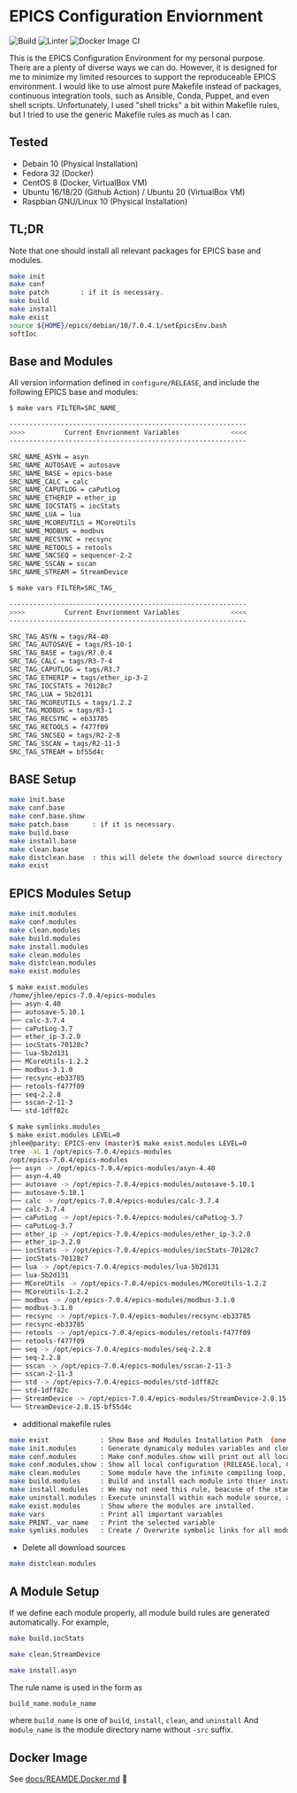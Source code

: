 # EPICS Configuration Enviornment

![Build](https://github.com/jeonghanlee/EPICS-env/workflows/Build/badge.svg)
![Linter](https://github.com/jeonghanlee/EPICS-env/workflows/Linter%20Run/badge.svg)
![Docker Image CI](https://github.com/jeonghanlee/EPICS-env/workflows/Docker%20Image%20CI/badge.svg)

This is the EPICS Configuration Environment for my personal purpose. There are a plenty of diverse ways we can do. However, it is designed for me to minimize my limited resources to support the reproduceable EPICS environment. I would like to use almost pure Makefile instead of packages, continuous integration tools, such as Ansible, Conda, Puppet, and even shell scripts. Unfortunately, I used "shell tricks" a bit within Makefile rules, but I tried to use the generic Makefile rules as much as I can.

## Tested

* Debain 10 (Physical Installation)
* Fedora 32 (Docker)
* CentOS 8 (Docker, VirtualBox VM)
* Ubuntu 16/18/20 (Github Action) / Ubuntu 20 (VirtualBox VM)
* Raspbian GNU/Linux 10 (Physical Installation)

## TL;DR

Note that one should install all relevant packages for EPICS base and modules.

```bash
make init
make conf
make patch        : if it is necessary.
make build
make install
make exist
source ${HOME}/epics/debian/10/7.0.4.1/setEpicsEnv.bash
softIoc
```

## Base and Modules

All version information defined in `configure/RELEASE`, and include the following EPICS base and modules:

```bash
$ make vars FILTER=SRC_NAME_

------------------------------------------------------------
>>>>          Current Envrionment Variables             <<<<
------------------------------------------------------------

SRC_NAME_ASYN = asyn
SRC_NAME_AUTOSAVE = autosave
SRC_NAME_BASE = epics-base
SRC_NAME_CALC = calc
SRC_NAME_CAPUTLOG = caPutLog
SRC_NAME_ETHERIP = ether_ip
SRC_NAME_IOCSTATS = iocStats
SRC_NAME_LUA = lua
SRC_NAME_MCOREUTILS = MCoreUtils
SRC_NAME_MODBUS = modbus
SRC_NAME_RECSYNC = recsync
SRC_NAME_RETOOLS = retools
SRC_NAME_SNCSEQ = sequencer-2-2
SRC_NAME_SSCAN = sscan
SRC_NAME_STREAM = StreamDevice

$ make vars FILTER=SRC_TAG_

------------------------------------------------------------
>>>>          Current Envrionment Variables             <<<<
------------------------------------------------------------

SRC_TAG_ASYN = tags/R4-40
SRC_TAG_AUTOSAVE = tags/R5-10-1
SRC_TAG_BASE = tags/R7.0.4
SRC_TAG_CALC = tags/R3-7-4
SRC_TAG_CAPUTLOG = tags/R3.7
SRC_TAG_ETHERIP = tags/ether_ip-3-2
SRC_TAG_IOCSTATS = 70128c7
SRC_TAG_LUA = 5b2d131
SRC_TAG_MCOREUTILS = tags/1.2.2
SRC_TAG_MODBUS = tags/R3-1
SRC_TAG_RECSYNC = eb33785
SRC_TAG_RETOOLS = f477f09
SRC_TAG_SNCSEQ = tags/R2-2-8
SRC_TAG_SSCAN = tags/R2-11-3
SRC_TAG_STREAM = bf55d4c
```

## BASE Setup

```bash
make init.base
make conf.base
make conf.base.show
make patch.base      : if it is necessary.
make build.base
make install.base
make clean.base
make distclean.base  : this will delete the download source directory
make exist
```

## EPICS Modules Setup

```bash
make init.modules
make conf.modules
make clean.modules
make build.modules
make install.modules
make clean.modules
make distclean.modules
make exist.modules
```

```bash
$ make exist.modules
/home/jhlee/epics-7.0.4/epics-modules
├── asyn-4.40
├── autosave-5.10.1
├── calc-3.7.4
├── caPutLog-3.7
├── ether_ip-3.2.0
├── iocStats-70128c7
├── lua-5b2d131
├── MCoreUtils-1.2.2
├── modbus-3.1.0
├── recsync-eb33785
├── retools-f477f09
├── seq-2.2.8
├── sscan-2-11-3
└── std-1dff82c
```

```bash
$ make symlinks.modules
$ make exist.modules LEVEL=0
jhlee@parity: EPICS-env (master)$ make exist.modules LEVEL=0
tree -aL 1 /opt/epics-7.0.4/epics-modules
/opt/epics-7.0.4/epics-modules
├── asyn -> /opt/epics-7.0.4/epics-modules/asyn-4.40
├── asyn-4.40
├── autosave -> /opt/epics-7.0.4/epics-modules/autosave-5.10.1
├── autosave-5.10.1
├── calc -> /opt/epics-7.0.4/epics-modules/calc-3.7.4
├── calc-3.7.4
├── caPutLog -> /opt/epics-7.0.4/epics-modules/caPutLog-3.7
├── caPutLog-3.7
├── ether_ip -> /opt/epics-7.0.4/epics-modules/ether_ip-3.2.0
├── ether_ip-3.2.0
├── iocStats -> /opt/epics-7.0.4/epics-modules/iocStats-70128c7
├── iocStats-70128c7
├── lua -> /opt/epics-7.0.4/epics-modules/lua-5b2d131
├── lua-5b2d131
├── MCoreUtils -> /opt/epics-7.0.4/epics-modules/MCoreUtils-1.2.2
├── MCoreUtils-1.2.2
├── modbus -> /opt/epics-7.0.4/epics-modules/modbus-3.1.0
├── modbus-3.1.0
├── recsync -> /opt/epics-7.0.4/epics-modules/recsync-eb33785
├── recsync-eb33785
├── retools -> /opt/epics-7.0.4/epics-modules/retools-f477f09
├── retools-f477f09
├── seq -> /opt/epics-7.0.4/epics-modules/seq-2.2.8
├── seq-2.2.8
├── sscan -> /opt/epics-7.0.4/epics-modules/sscan-2-11-3
├── sscan-2-11-3
├── std -> /opt/epics-7.0.4/epics-modules/std-1dff82c
├── std-1dff82c
├── StreamDevice -> /opt/epics-7.0.4/epics-modules/StreamDevice-2.8.15-bf55d4c
└── StreamDevice-2.8.15-bf55d4c
```

* additional makefile rules

```bash
make exist             : Show Base and Modules Installation Path  (one can use `LEVEL` argument, e.g., `make exist LEVEL=4`)
make init.modules      : Generate dynamicaly modules variables and clone all
make conf.modules      : Make conf.modules.show will print out all local configuraiton files.
make conf.modules.show : Show all local configuration (RELEASE.local, CONFIG_SITE.local, and so on)
make clean.modules     : Some module have the infinite compiling loop, so we have to clean up exist things within git repositories.
make build.modules     : Build and install each module into thier installation location
make install.modules   : We may not need this rule, beacuse of the standard EPICS buidling system default could be build and install
make uninstall.modules : Execute uninstall within each module source, and remove the installed module directory.
make exist.modules     : Show where the modules are installed.
make vars              : Print all important variables
make PRINT._var_name   : Print the selected variable
make symliks.modules   : Create / Overwrite symbolic links for all modules defined within active configuration. Remove all dead links.
```

* Delete all download sources

```bash
make distclean.modules
```

## A Module Setup

If we define each module properly, all module build rules are generated automatically. For example,

```bash
make build.iocStats

make clean.StreamDevice

make install.asyn

```

The rule name is used in the form as

```bash
build_name.module_name
```

where `build_name` is one of `build`, `install`, `clean`, and `uninstall` And `module_name` is the module directory name without `-src` suffix.

## Docker Image

See [docs/REAMDE.Docker.md](docs/README.Docker.md) :whale:
